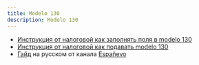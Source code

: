 ```yaml
---
title: Modelo 130
description: Modelo 130
---
```


- [Инструкция от налоговой как заполнять поля в modelo 130](https://sede.agenciatributaria.gob.es/Sede/impuestos-tasas/impuesto-sobre-renta-personas-fisicas/modelo-130-irpf______esionales-estimacion-directa-fraccionado_/instrucciones.html)
- [Инструкция от налоговой как подавать modelo 130](https://sede.agenciatributaria.gob.es/Sede/ayuda/consultas-informaticas/presentacion-declaraciones-ayuda-tecnica/modelo-130/presentacion-electronica-modelo-130.html)
- [Гайд](https://telegra.ph/Kak-zapolnyat-i-podavat-Modelo-130-02-11) на русском от канала [Españevo](https://t.me/espanevo)